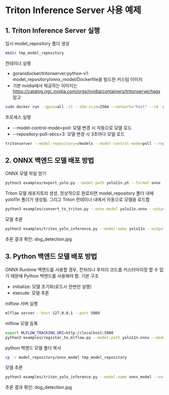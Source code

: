 # Triton Inference Server 사용 예제

## 1. Triton Inference Server 실행

임시 model_repository 폴더 생성
```bash
mkdir tmp_model_repository
```

컨테이너 실행
* goranidocker/tritonserver:python-v1: model_repository/onnx_model/Dockerfile을 빌드한 커스텀 이미지
* 기본 nvidia에서 제공하는 이미지는 https://catalog.ngc.nvidia.com/orgs/nvidia/containers/tritonserver/tags 참고

```bash
sudo docker run --gpus=all -it --shm-size=256m --network="host" --rm -p 8000:8000 -p 8001:8001 -p 8002:8002 -v $(pwd)/tmp_model_repository:/models goranidocker/tritonserver:python-v1
```

프로세스 실행
* --model-control-mode=poll: 모델 변경 시 자동으로 모델 로드
* --repository-poll-secs=3: 모델 변경 시 3초마다 모델 로드

```bash
tritonserver --model-repository=/models --model-control-mode=poll --repository-poll-secs=3
```

## 2. ONNX 백엔드 모델 배포 방법

ONNX 모델 파일 얻기
```bash
python3 examples/export_yolo.py --model-path yolo11n.pt --format onnx
```

Triton 모델 레포지토리 생성. 정상적으로 완료되면 model_repository 폴더 내에 yolo11n 폴더가 생성됨. 그리고 Triton 컨테이너 내에서 자동으로 모델을 로드함
```bash
python3 examples/convert_to_triton.py --onnx-model yolo11n.onnx --output-dir tmp_model_repository --model-name yolo11n --model-version 1
```

모델 추론
```bash
python3 examples/triton_yolo_inference.py --model-name yolo11n --output-image dog_detection.jpg
```

추론 결과 확인: dog_detection.jpg

## 3. Python 백엔드 모델 배포 방법

ONNX Runtime 백엔드를 사용할 경우, 전처리나 후처리 코드를 커스터마이징 할 수 없기 때문에 Python 백엔드를 사용해야 함.
기본 구조
* initialize: 모델 초기화(로드시 한번만 실행)
* execute: 모델 추론

mlflow 서버 실행
```bash
mlflow server --host 127.0.0.1 --port 5000
```

mlflow 모델 등록
```bash
export MLFLOW_TRACKING_URI=http://localhost:5000
python3 examples/register_to_mlflow.py --model-path yolo11n.onnx --model-name yolo11n-onnx
```

python 백엔드 모델 폴더 복사
```bash
cp -r model_repository/onnx_model tmp_model_repository
```

모델 추론
```bash
python3 examples/triton_yolo_inference.py --model-name onnx_model --output-image dog_detection.jpg
```

추론 결과 확인: dog_detection.jpg



